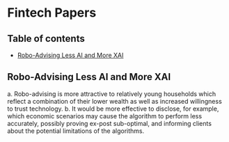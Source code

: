 # Fintech Papers
## Table of contents
* [Robo-Advising Less AI and More XAI](#robo-advising-less-ai-and-more-xai?)


## Robo-Advising Less AI and More XAI
a. Robo-advising is more attractive to relatively young households which reflect a combination of their lower wealth as well as increased willingness to trust technology.
b. It would be more effective to disclose, for example, which economic scenarios may cause the algorithm to perform less accurately, possibly proving ex-post sub-optimal, and informing clients about the potential limitations of the algorithms. 

